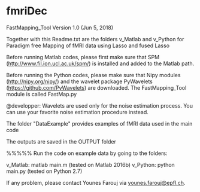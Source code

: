 # fmriDec

FastMapping_Tool Version 1.0 (Jun 5, 2018)


Together with this Readme.txt are the folders v_Matlab and v_Python
for Paradigm free Mapping of fMRI data using Lasso and fused Lasso


Before running Matlab codes, please first make sure that SPM (http://www.fil.ion.ucl.ac.uk/spm/) is installed and added to the Matlab path. 

Before running the Python codes, please make sure that Nipy modules (http://nipy.org/nipy/) and the wavelet package PyWavelets (https://github.com/PyWavelets) are downloaded. The FastMapping_Tool module is called FastMap.py

@developper: Wavelets are used only for the noise estimation process. You can use your favorite noise estimation procedure instead.


The folder "DataExample" provides examples of fMRI data used in the main code

The outputs are saved in the OUTPUT folder



%%%%% Run the code on example data by going to the folders:

v_Matlab: matlab main.m       (tested on Matlab 2016b)
v_Python: python main.py      (tested on Python 2.7)

If any problem, please contact Younes Farouj via younes.farouj@epfl.ch.
